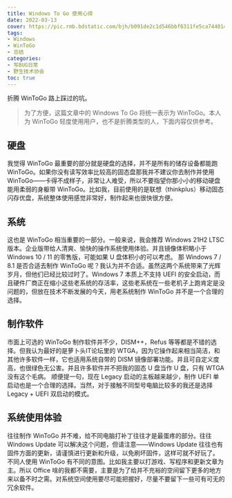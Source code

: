 ```yaml
---
title: Windows To Go 使用心得
date: 2022-03-13
cover: https://pic.rmb.bdstatic.com/bjh/b091de2c1d546bbf6311fe5ca744014a.png
tags:
- Windows
- WinToGo
- 总结
categories:
- 写BUG日常
- 野生技术协会
toc: true
---
```

折腾 WinToGo 路上踩过的坑。
<!--more-->
> 为了方便，这篇文章中的 Windows To Go 将统一表示为 WinToGo。本人为 WinToGo 轻度使用用户，也不是折腾类型的人，下面内容仅供参考。

## 硬盘

我觉得 WinToGo 最重要的部分就是硬盘的选择，并不是所有的储存设备都能跑 WinToGo。如果你没有读写效率比较高的固态盘那我并不建议你去制作并使用 WinToGo——卡得不成样子，非常让人难受，所以不要指望你那小小的移动硬盘能用柔弱的身躯带 WinToGo。比如我，目前使用的是联想（thinkplus）移动固态闪存优盘，系统整体使用感觉非常好，制作起来也很快很方便。

## 系统

这也是 WinToGo 相当重要的一部分。一般来说，我会推荐 Windows 21H2 LTSC 版本。企业版带给人清爽、愉快的操作系统使用体验。并且镜像体积略小于 Windows 10 / 11 的零售版，可能如果 U 盘体积小的可以考虑。
那 Windows 7 / 8.1 是否合适去制作 WinToGo 呢？我认为并不合适。虽然这两个系统带来了光辉岁月，但他们已经比较过时了。Windows 7 本质上不支持 UEFI 的安全启动，而且硬件厂商正在缩小这些老系统的存活率，这些老系统在一些老机子上跑肯定是没问题的，但放在技术不断发展的今天，用老系统制作 WinToGo 并不是一个合理的选择。

## 制作软件

市面上可选的 WinToGo 制作软件并不少，DISM++，Refus 等等都是不错的选择。但我认为最好的是萝卜头IT论坛里的 WTGA，因为它操作起来相当简洁，和其他许多软件一样，它也适用系统自带的 DISM 镜像部署功能。并且可自定义度高，也很绿色无公害。并且许多软件并不把我的固态 U 盘当作 U 盘，只有 WTGA 没有这个毛病。
顺便提一句，现在 Legacy 启动的主板越来越少，制作 UEFI 单启动也是一个合理的选择。当然，对于接触不同型号电脑比较多的我还是选择 Legacy + UEFI 双启动的模式。

## 系统使用体验

往往制作 WinToGo 并不难，给不同电脑打补丁往往才是最蛋疼的部分。往往 Windows Update 可以解决这个问题，但请注意——Windows Update 往往也有固件方面的更新，请谨慎进行更新和升级，以免刷坏固件，这样可就不好玩了。
不同人使用 WinToGo 有不同的意图。比如我主要以打游戏、写程序和更新文章为主。所以 Office 啥的我都不需要，主要是为了给并不充裕的空间留下更多的地方来以备不时之需。对系统空间使用要尽可能把握好，尽量不要留下一些可有可无的冗余软件。
